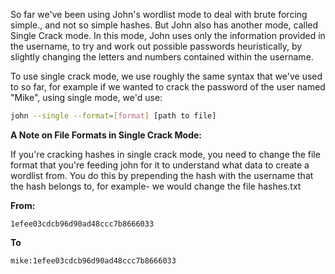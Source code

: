
So far we've been using John's wordlist mode to deal with brute forcing simple., and not so simple hashes. But John also has another mode, called Single Crack mode. In this mode, John uses only the information provided in the username, to try and work out possible passwords heuristically, by slightly changing the letters and numbers contained within the username.

To use single crack mode, we use roughly the same syntax that we've used to so far, for example if we wanted to crack the password of the user named "Mike", using single mode, we'd use:  

```bash
john --single --format=[format] [path to file]
```

**A Note on File Formats in Single Crack Mode:**

If you're cracking hashes in single crack mode, you need to change the file format that you're feeding john for it to understand what data to create a wordlist from. You do this by prepending the hash with the username that the hash belongs to, for example- we would change the file hashes.txt

**From:**  

`1efee03cdcb96d90ad48ccc7b8666033`

**To**

`mike:1efee03cdcb96d90ad48ccc7b8666033`